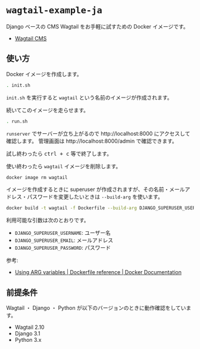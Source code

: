 # `wagtail-example-ja`

Django ベースの CMS Wagtail をお手軽に試すための Docker イメージです。

- [Wagtail CMS](https://wagtail.io/)

## 使い方

Docker イメージを作成します。

```bash
. init.sh
```

`init.sh` を実行すると `wagtail` という名前のイメージが作成されます。

続いてこのイメージを走らせます。

```bash
. run.sh
```

`runserver` でサーバーが立ち上がるので http://localhost:8000 にアクセスして確認します。
管理画面は http://localhost:8000/admin で確認できます。

試し終わったら <kbd>ctrl + c</kbd> 等で終了します。

使い終わったら `wagtail` イメージを削除します。

```bash
docker image rm wagtail
```

イメージを作成するときに superuser が作成されますが、その名前・メールアドレス・パスワードを変更したいときは `--build-arg` を使います。

```bash
docker build -t wagtail -f Dockerfile --build-arg DJANGO_SUPERUSER_USERNAME=doraemon .
```

利用可能な引数は次のとおりです。

- `DJANGO_SUPERUSER_USERNAME`: ユーザー名
- `DJANGO_SUPERUSER_EMAIL`: メールアドレス
- `DJANGO_SUPERUSER_PASSWORD`: パスワード

参考:

- [Using ARG variables | Dockerfile reference | Docker Documentation](https://docs.docker.com/engine/reference/builder/#using-arg-variables)

## 前提条件

Wagtail ・ Django ・ Python が以下のバージョンのときに動作確認をしています。

- Wagtail 2.10
- Django 3.1
- Python 3.x

